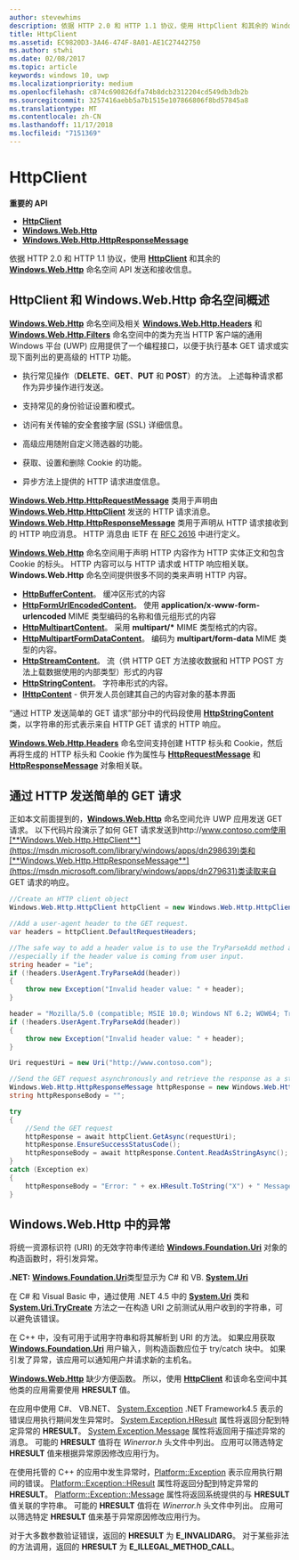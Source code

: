 ```yaml
---
author: stevewhims
description: 依据 HTTP 2.0 和 HTTP 1.1 协议，使用 HttpClient 和其余的 Windows.Web.Http 命名空间 API 发送和接收信息。
title: HttpClient
ms.assetid: EC9820D3-3A46-474F-8A01-AE1C27442750
ms.author: stwhi
ms.date: 02/08/2017
ms.topic: article
keywords: windows 10, uwp
ms.localizationpriority: medium
ms.openlocfilehash: c874c690826dfa74b8dcb2312204cd549db3db2b
ms.sourcegitcommit: 3257416aebb5a7b1515e107866806f8bd57845a8
ms.translationtype: MT
ms.contentlocale: zh-CN
ms.lasthandoff: 11/17/2018
ms.locfileid: "7151369"
---
```

# <a name="httpclient"></a>HttpClient


**重要的 API**

-   [**HttpClient**](https://msdn.microsoft.com/library/windows/apps/dn298639)
-   [**Windows.Web.Http**](https://msdn.microsoft.com/library/windows/apps/dn279692)
-   [**Windows.Web.Http.HttpResponseMessage**](https://msdn.microsoft.com/library/windows/apps/dn279631)

依据 HTTP 2.0 和 HTTP 1.1 协议，使用 [**HttpClient**](https://msdn.microsoft.com/library/windows/apps/dn298639) 和其余的 [**Windows.Web.Http**](https://msdn.microsoft.com/library/windows/apps/dn279692) 命名空间 API 发送和接收信息。

## <a name="overview-of-httpclient-and-the-windowswebhttp-namespace"></a>HttpClient 和 Windows.Web.Http 命名空间概述

[**Windows.Web.Http**](https://msdn.microsoft.com/library/windows/apps/dn279692) 命名空间及相关 [**Windows.Web.Http.Headers**](https://msdn.microsoft.com/library/windows/apps/dn252713) 和 [**Windows.Web.Http.Filters**](https://msdn.microsoft.com/library/windows/apps/dn298623) 命名空间中的类为充当 HTTP 客户端的通用 Windows 平台 (UWP) 应用提供了一个编程接口，以便于执行基本 GET 请求或实现下面列出的更高级的 HTTP 功能。

-   执行常见操作（**DELETE**、**GET**、**PUT** 和 **POST**）的方法。 上述每种请求都作为异步操作进行发送。

-   支持常见的身份验证设置和模式。

-   访问有关传输的安全套接字层 (SSL) 详细信息。

-   高级应用随附自定义筛选器的功能。

-   获取、设置和删除 Cookie 的功能。

-   异步方法上提供的 HTTP 请求进度信息。

[**Windows.Web.Http.HttpRequestMessage**](https://msdn.microsoft.com/library/windows/apps/dn279617) 类用于声明由 [**Windows.Web.Http.HttpClient**](https://msdn.microsoft.com/library/windows/apps/dn298639) 发送的 HTTP 请求消息。 [**Windows.Web.Http.HttpResponseMessage**](https://msdn.microsoft.com/library/windows/apps/dn279631) 类用于声明从 HTTP 请求接收到的 HTTP 响应消息。 HTTP 消息由 IETF 在 [RFC 2616](http://go.microsoft.com/fwlink/p/?linkid=241642) 中进行定义。

[**Windows.Web.Http**](https://msdn.microsoft.com/library/windows/apps/dn279692) 命名空间用于声明 HTTP 内容作为 HTTP 实体正文和包含 Cookie 的标头。 HTTP 内容可以与 HTTP 请求或 HTTP 响应相关联。 **Windows.Web.Http** 命名空间提供很多不同的类来声明 HTTP 内容。

-   [**HttpBufferContent**](https://msdn.microsoft.com/library/windows/apps/dn298625)。 缓冲区形式的内容
-   [**HttpFormUrlEncodedContent**](https://msdn.microsoft.com/library/windows/apps/dn298685)。 使用 **application/x-www-form-urlencoded** MIME 类型编码的名称和值元组形式的内容
-   [**HttpMultipartContent**](https://msdn.microsoft.com/library/windows/apps/dn298708)。 采用 **multipart/\*** MIME 类型格式的内容。
-   [**HttpMultipartFormDataContent**](https://msdn.microsoft.com/library/windows/apps/dn279596)。 编码为 **multipart/form-data** MIME 类型的内容。
-   [**HttpStreamContent**](https://msdn.microsoft.com/library/windows/apps/dn279649)。 流（供 HTTP GET 方法接收数据和 HTTP POST 方法上载数据使用的内部类型）形式的内容
-   [**HttpStringContent**](https://msdn.microsoft.com/library/windows/apps/dn279661)。 字符串形式的内容。
-   [**IHttpContent**](https://msdn.microsoft.com/library/windows/apps/dn279684) - 供开发人员创建其自己的内容对象的基本界面

“通过 HTTP 发送简单的 GET 请求”部分中的代码段使用 [**HttpStringContent**](https://msdn.microsoft.com/library/windows/apps/dn279661) 类，以字符串的形式表示来自 HTTP GET 请求的 HTTP 响应。

[**Windows.Web.Http.Headers**](https://msdn.microsoft.com/library/windows/apps/dn252713) 命名空间支持创建 HTTP 标头和 Cookie，然后再将生成的 HTTP 标头和 Cookie 作为属性与 [**HttpRequestMessage**](https://msdn.microsoft.com/library/windows/apps/dn279617) 和 [**HttpResponseMessage**](https://msdn.microsoft.com/library/windows/apps/dn279631) 对象相关联。

## <a name="send-a-simple-get-request-over-http"></a>通过 HTTP 发送简单的 GET 请求

正如本文前面提到的，[**Windows.Web.Http**](https://msdn.microsoft.com/library/windows/apps/dn279692) 命名空间允许 UWP 应用发送 GET 请求。 以下代码片段演示了如何 GET 请求发送到http://www.contoso.com使用[**Windows.Web.Http.HttpClient**](https://msdn.microsoft.com/library/windows/apps/dn298639)类和[**Windows.Web.Http.HttpResponseMessage**](https://msdn.microsoft.com/library/windows/apps/dn279631)类读取来自 GET 请求的响应。

```csharp
//Create an HTTP client object
Windows.Web.Http.HttpClient httpClient = new Windows.Web.Http.HttpClient();

//Add a user-agent header to the GET request. 
var headers = httpClient.DefaultRequestHeaders;

//The safe way to add a header value is to use the TryParseAdd method and verify the return value is true,
//especially if the header value is coming from user input.
string header = "ie";
if (!headers.UserAgent.TryParseAdd(header))
{
    throw new Exception("Invalid header value: " + header);
}

header = "Mozilla/5.0 (compatible; MSIE 10.0; Windows NT 6.2; WOW64; Trident/6.0)";
if (!headers.UserAgent.TryParseAdd(header))
{
    throw new Exception("Invalid header value: " + header);
}

Uri requestUri = new Uri("http://www.contoso.com");

//Send the GET request asynchronously and retrieve the response as a string.
Windows.Web.Http.HttpResponseMessage httpResponse = new Windows.Web.Http.HttpResponseMessage();
string httpResponseBody = "";

try
{
    //Send the GET request
    httpResponse = await httpClient.GetAsync(requestUri);
    httpResponse.EnsureSuccessStatusCode();
    httpResponseBody = await httpResponse.Content.ReadAsStringAsync();
}
catch (Exception ex)
{
    httpResponseBody = "Error: " + ex.HResult.ToString("X") + " Message: " + ex.Message;
}
```

## <a name="exceptions-in-windowswebhttp"></a>Windows.Web.Http 中的异常

将统一资源标识符 (URI) 的无效字符串传递给 [**Windows.Foundation.Uri**](https://msdn.microsoft.com/library/windows/apps/br225998) 对象的构造函数时，将引发异常。

**.NET:** [**Windows.Foundation.Uri**](https://msdn.microsoft.com/library/windows/apps/br225998)类型显示为 C# 和 VB. [**System.Uri**](https://msdn.microsoft.com/library/windows/apps/xaml/system.uri.aspx)

在 C# 和 Visual Basic 中，通过使用 .NET 4.5 中的 [**System.Uri**](https://msdn.microsoft.com/library/windows/apps/xaml/system.uri.aspx) 类和 [**System.Uri.TryCreate**](https://msdn.microsoft.com/library/windows/apps/xaml/system.uri.trycreate.aspx) 方法之一在构造 URI 之前测试从用户收到的字符串，可以避免该错误。

在 C++ 中，没有可用于试用字符串和将其解析到 URI 的方法。 如果应用获取 [**Windows.Foundation.Uri**](https://msdn.microsoft.com/library/windows/apps/br225998) 用户输入，则构造函数应位于 try/catch 块中。 如果引发了异常，该应用可以通知用户并请求新的主机名。

[**Windows.Web.Http**](https://msdn.microsoft.com/library/windows/apps/dn279692) 缺少方便函数。 所以，使用 [**HttpClient**](https://msdn.microsoft.com/library/windows/apps/dn298639) 和该命名空间中其他类的应用需要使用 **HRESULT** 值。

在应用中使用 C#、 VB.NET、 [System.Exception](http://msdn.microsoft.com/library/system.exception.aspx) .NET Framework4.5 表示的错误应用执行期间发生异常时。 [System.Exception.HResult](http://msdn.microsoft.com/library/system.exception.hresult.aspx) 属性将返回分配到特定异常的 **HRESULT**。 [System.Exception.Message](http://msdn.microsoft.com/library/system.exception.message.aspx) 属性将返回用于描述异常的消息。 可能的 **HRESULT** 值将在 *Winerror.h* 头文件中列出。 应用可以筛选特定 **HRESULT** 值来根据异常原因修改应用行为。

在使用托管的 C++ 的应用中发生异常时，[Platform::Exception](http://msdn.microsoft.com/library/windows/apps/hh755825.aspx) 表示应用执行期间的错误。 [Platform::Exception::HResult](http://msdn.microsoft.com/library/windows/apps/hh763371.aspx) 属性将返回分配到特定异常的 **HRESULT**。 [Platform::Exception::Message](http://msdn.microsoft.com/library/windows/apps/hh763375.aspx) 属性将返回系统提供的与 **HRESULT** 值关联的字符串。 可能的 **HRESULT** 值将在 *Winerror.h* 头文件中列出。 应用可以筛选特定 **HRESULT** 值来基于异常原因修改应用行为。

对于大多数参数验证错误，返回的 **HRESULT** 为 **E\_INVALIDARG**。 对于某些非法的方法调用，返回的 **HRESULT** 为 **E\_ILLEGAL\_METHOD\_CALL**。

